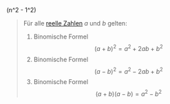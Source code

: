 (n^2 - 1^2)
> Für alle [reelle Zahlen](Reelle%20Zahlen.md) $a$ und $b$ gelten:
>  1. Binomische Formel $$(a + b)^2 = a^2 + 2ab + b^2$$
>2. Binomische Formel$$(a-b)^2 = a^2 -2ab + b^2$$
> 3. Binomische Formel $$(a+b)(a-b) = a^2 - b^2$$
> 
> 